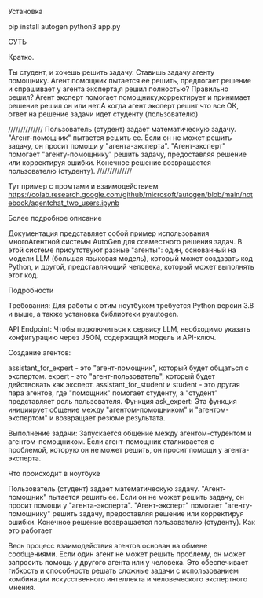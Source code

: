 Установка

pip install autogen
python3 app.py



СУТЬ



Кратко.

Ты студент, и хочешь решить задачу. Ставишь задачу агенту помощнику. Агент помощник пытается ее решить, предлогает решение и спрашивает у агента эксперта,я решил полностью? Правильно решил? Агент эксперт помогает помощнику,корректирует и принимает решение решил он или нет.А когда агент эксперт решит что все ОК, ответ на решение задачи идет студенту (пользователю)


//////////////
Пользователь (студент) задает математическую задачу.
"Агент-помощник" пытается решить ее. Если он не может решить задачу, он просит помощи у "агента-эксперта".
"Агент-эксперт" помогает "агенту-помощнику" решить задачу, предоставляя решение или корректируя ошибки.
Конечное решение возвращается пользователю (студенту).
//////////////


Тут пример с промтами и взаимодействием
https://colab.research.google.com/github/microsoft/autogen/blob/main/notebook/agentchat_two_users.ipynb



Более подробное описание

Документация представляет собой пример использования многоАгентной системы AutoGen для совместного решения задач. В этой системе присутствуют разные "агенты": один, основанный на модели LLM (большая языковая модель), который может создавать код Python, и другой, представляющий человека, который может выполнять этот код.

Подробности

Требования: Для работы с этим ноутбуком требуется Python версии 3.8 и выше, а также установка библиотеки pyautogen.

API Endpoint: Чтобы подключиться к сервису LLM, необходимо указать конфигурацию через JSON, содержащий модель и API-ключ.

Создание агентов:

assistant_for_expert - это "агент-помощник", который будет общаться с экспертом.
expert - это "агент-пользователь", который будет действовать как эксперт.
assistant_for_student и student - это другая пара агентов, где "помощник" помогает студенту, а "студент" представляет роль пользователя.
Функция ask_expert: Эта функция инициирует общение между "агентом-помощником" и "агентом-экспертом" и возвращает резюме результата.

Выполнение задачи: Запускается общение между агентом-студентом и агентом-помощником. Если агент-помощник сталкивается с проблемой, которую он не может решить, он просит помощи у агента-эксперта.

Что происходит в ноутбуке

Пользователь (студент) задает математическую задачу.
"Агент-помощник" пытается решить ее. Если он не может решить задачу, он просит помощи у "агента-эксперта".
"Агент-эксперт" помогает "агенту-помощнику" решить задачу, предоставляя решение или корректируя ошибки.
Конечное решение возвращается пользователю (студенту).
Как это работает

Весь процесс взаимодействия агентов основан на обмене сообщениями. Если один агент не может решить проблему, он может запросить помощь у другого агента или у человека. Это обеспечивает гибкость и способность решать сложные задачи с использованием комбинации искусственного интеллекта и человеческого экспертного мнения.